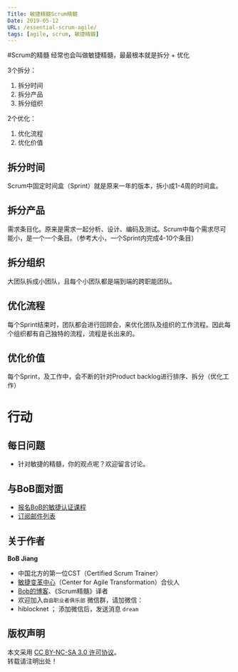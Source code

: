 ```yaml
---
Title: 敏捷精髓Scrum精髓
Date: 2019-05-12
URL: /essential-scrum-agile/
tags: [agile, scrum, 敏捷精髓]
---
```


#Scrum的精髓
经常也会叫做敏捷精髓，最最根本就是拆分 + 优化

3个拆分：
1. 拆分时间
2. 拆分产品
3. 拆分组织

2个优化：
1. 优化流程
2. 优化价值

## 拆分时间
Scrum中固定时间盒（Sprint）就是原来一年的版本，拆小成1-4周的时间盒。

## 拆分产品
需求条目化。原来是需求一起分析、设计、编码及测试。Scrum中每个需求尽可能小，是一个一个条目。（参考大小，一个Sprint内完成4-10个条目）

## 拆分组织
大团队拆成小团队，且每个小团队都是端到端的跨职能团队。

## 优化流程
每个Sprint结束时，团队都会进行回顾会，来优化团队及组织的工作流程。因此每个组织都有自己独特的流程，流程是长出来的。

## 优化价值
每个Sprint，及工作中，会不断的针对Product backlog进行排序、拆分（优化工作）

# 行动

## 每日问题
- 针对敏捷的精髓，你的观点呢？欢迎留言讨论。

## 与BoB面对面
- [报名BoB的敏捷认证课程](https://appmopev1px9533.h5.xiaoeknow.com/homepage)
- [订阅邮件列表](https://tinyletter.com/bobjiang)

## 关于作者
**BoB Jiang**

- 中国北方的第一位CST（Certified Scrum Trainer）  
- [敏捷变革中心](https://www.c4at.cn/)（Center for Agile Transformation）合伙人  
- [Bob的博客](https://www.bobjiang.com)、《Scrum精髓》译者
- 欢迎加入`自由职业者俱乐部` 微信群，请加微信：
- hiblocknet  ； 添加微信后，发送消息 `dream`

## 版权声明

本文采用 [CC BY-NC-SA 3.0 许可协议](https://creativecommons.org/licenses/by-nc-sa/3.0/deed.zh)。  
转载请注明出处！
